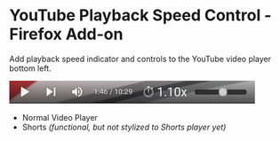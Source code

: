 # YouTube Playback Speed Control - Firefox Add-on

Add playback speed indicator and controls to the YouTube video player bottom left.

![screenshot of the playback speed display and controls in the YouTube player](screenshot.jpg)

* Normal Video Player
* Shorts *(functional, but not stylized to Shorts player yet)*
